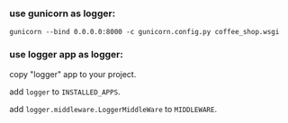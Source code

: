 ### use gunicorn as logger:
```
gunicorn --bind 0.0.0.0:8000 -c gunicorn.config.py coffee_shop.wsgi
```

### use logger app as logger:
copy "logger" app to your project.

add `logger` to `INSTALLED_APPS`.

add `logger.middleware.LoggerMiddleWare` to `MIDDLEWARE`.
